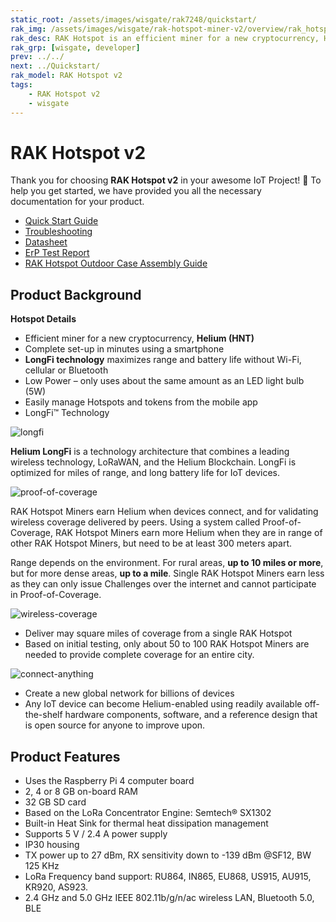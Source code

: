 ```yaml
---
static_root: /assets/images/wisgate/rak7248/quickstart/
rak_img: /assets/images/wisgate/rak-hotspot-miner-v2/overview/rak_hotspot_miner_v2.png
rak_desc: RAK Hotspot is an efficient miner for a new cryptocurrency, Helium (HNT). It can be set-up completely in minutes using a smartphone and can easily manages Hotspots and tokens from the mobile app. It offers Low Power that uses about the same amount as a 5W LED bulb, and it has LongFi™ technology that maximizes range and battery life.
rak_grp: [wisgate, developer]
prev: ../../
next: ../Quickstart/
rak_model: RAK Hotspot v2
tags:
    - RAK Hotspot v2
    - wisgate
---
```


# RAK Hotspot v2

Thank you for choosing **RAK Hotspot v2** in your awesome IoT Project! 🎉 To help you get started, we have provided you all the necessary documentation for your product.


* [Quick Start Guide](../Quickstart/)
* [Troubleshooting](../Troubleshooting/)
* [Datasheet](../Datasheet/)
* [ErP Test Report](https://downloads.rakwireless.com/LoRa/RAK_Hotspot_Miner/Certification/RAK7248_HotspotMinerV2.0_ERP_Certification.pdf)
* [RAK Hotspot Outdoor Case Assembly Guide](.../../../../../Accessories/Outdoor-Enclosure-Kit/Overview/#rak-hotspot-miner-outdoor-case)
## Product Background

**Hotspot Details**

- Efficient miner for a new cryptocurrency, **Helium (HNT)**
- Complete set-up in minutes using a smartphone
- **LongFi technology** maximizes range and battery life without Wi-Fi, cellular or Bluetooth
- Low Power – only uses about the same amount as an LED light bulb (5W)
- Easily manage Hotspots and tokens from the mobile app
- LongFi™ Technology

![longfi](/assets/images/wisgate/rak-hotspot-miner/icons/longfi.png)

**Helium LongFi** is a technology architecture that combines a leading wireless technology, LoRaWAN, and the Helium Blockchain. LongFi is optimized for miles of range, and long battery life for IoT devices.

![proof-of-coverage](/assets/images/wisgate/rak-hotspot-miner/icons/proof-of-coverage.png)

RAK Hotspot Miners earn Helium when devices connect, and for validating wireless coverage delivered by peers. Using a system called Proof-of-Coverage, RAK Hotspot Miners earn more Helium when they are in range of other RAK Hotspot Miners, but need to be at least 300 meters apart.

Range depends on the environment. For rural areas, **up to 10 miles or more**, but for more dense areas, **up to a mile**. Single RAK Hotspot Miners earn less as they can only issue Challenges over the internet and cannot participate in Proof-of-Coverage.

![wireless-coverage](/assets/images/wisgate/rak-hotspot-miner/icons/wireless-coverage.png)

- Deliver may square miles of coverage from a single RAK Hotspot
- Based on initial testing, only about 50 to 100 RAK Hotspot Miners are needed to provide complete coverage for an entire city.

![connect-anything](/assets/images/wisgate/rak-hotspot-miner/icons/connect-anything.png)

- Create a new global network for billions of devices
- Any IoT device can become Helium-enabled using readily available off-the-shelf hardware components, software, and a reference design that is open source for anyone to improve upon.

## Product Features

- Uses the Raspberry Pi 4 computer board
- 2, 4 or 8&nbsp;GB on-board RAM
- 32&nbsp;GB SD card
- Based on the LoRa Concentrator Engine: Semtech® SX1302
- Built-in Heat Sink for thermal heat dissipation management
- Supports 5&nbsp;V / 2.4&nbsp;A power supply
- IP30 housing
- TX power up to 27&nbsp;dBm, RX sensitivity down to -139&nbsp;dBm @SF12, BW 125&nbsp;KHz
- LoRa Frequency band support: RU864, IN865, EU868, US915, AU915, KR920, AS923.
- 2.4 GHz and 5.0 GHz IEEE 802.11b/g/n/ac wireless LAN, Bluetooth 5.0, BLE
